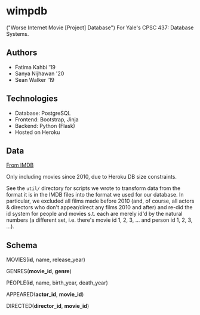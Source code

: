 # wimpdb
("Worse Internet Movie [Project] Database")
For Yale's CPSC 437: Database Systems.

## Authors
* Fatima Kahbi '19
* Sanya Nijhawan '20
* Sean Walker '19

## Technologies
* Database: PostgreSQL
* Frontend: Bootstrap, Jinja
* Backend: Python (Flask)
* Hosted on Heroku

## Data
[From IMDB](https://www.imdb.com/interfaces/)

Only including movies since 2010, due to Heroku DB size constraints.

See the `util/` directory for scripts we wrote to transform data from the format it is in the IMDB files into the format we used for our database. In particular, we excluded all films made before 2010 (and, of course, all actors & directors who don't appear/direct any films 2010 and after) and re-did the id system for people and movies s.t. each are merely id'd by the natural numbers (a different set, i.e. there's movie id 1, 2, 3, ... and person id 1, 2, 3, ...).

## Schema
MOVIES(__id__, name, release\_year)

GENRES(__movie\_id__, __genre__)

PEOPLE(__id__, name, birth\_year, death\_year)

APPEARED(__actor\_id__, **movie\_id**)

DIRECTED(__director\_id__, **movie\_id**)

